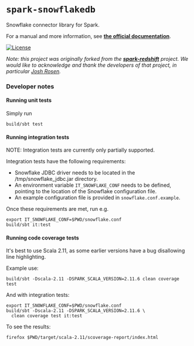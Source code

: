 # `spark-snowflakedb`

Snowflake connector library for Spark.

For a manual and more information, see 
**[the official documentation](https://docs.snowflake.net/manuals/user-guide/spark-connector.html)**.

[![License](http://img.shields.io/:license-Apache%202-red.svg)](http://www.apache.org/licenses/LICENSE-2.0.txt)

_Note: this project was originally forked from the 
**[spark-redshift](https://github.com/databricks/spark-redshift)** project.
We would like to acknowledge and thank the developers of that project, 
in particular [Josh Rosen](https://github.com/JoshRosen)._

### Developer notes

#### Running unit tests

Simply run
  
    build/sbt test
    
#### Running integration tests

NOTE: Integration tests are currently only partially supported.

Integration tests have the following requirements:
* Snowflake JDBC driver needs to be located in the /tmp/snowflake_jdbc.jar directory.
* An environment variable `IT_SNOWFLAKE_CONF` needs to be defined,
  pointing to the location of the Snowflake configuration file.
* An example configuration file is provided in `snowflake.conf.example`.

Once these requirements are met, run e.g.
    
    export IT_SNOWFLAKE_CONF=$PWD/snowflake.conf 
    build/sbt it:test
  
#### Running code coverage tests

It's best to use Scala 2.11, as some earlier versions have a bug disallowing
line highlighting.

Example use:

    build/sbt -Dscala-2.11 -DSPARK_SCALA_VERSION=2.11.6 clean coverage test

And with integration tests:

    export IT_SNOWFLAKE_CONF=$PWD/snowflake.conf
    build/sbt -Dscala-2.11 -DSPARK_SCALA_VERSION=2.11.6 \
      clean coverage test it:test

To see the results:      

    firefox $PWD/target/scala-2.11/scoverage-report/index.html
